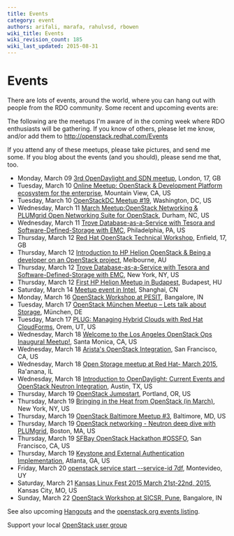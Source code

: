 ```yaml
---
title: Events
category: event
authors: arifali, marafa, rahulvsd, rbowen
wiki_title: Events
wiki_revision_count: 185
wiki_last_updated: 2015-08-31
---
```


# Events

There are lots of events, around the world, where you can hang out with people from the RDO community. Some recent and upcoming events are:

The following are the meetups I'm aware of in the coming week where RDO enthusiasts will be gathering. If you know of others, please let me know, and/or add them to <http://openstack.redhat.com/Events>

If you attend any of these meetups, please take pictures, and send me some. If you blog about the events (and you should), please send me that, too.

*   Monday, March 09 [3rd OpenDaylight and SDN meetup](http://www.meetup.com/London-SDN-ODLUG/events/220032927/), London, 17, GB
*   Tuesday, March 10 [Online Meetup: OpenStack & Development Platform ecosystem for the enterprise](http://www.meetup.com/Cloud-Online-Meetup/events/220346429/), Mountain View, CA, US
*   Tuesday, March 10 [OpenStackDC Meetup #19](http://www.meetup.com/OpenStackDC/events/218741836/), Washington, DC, US
*   Wednesday, March 11 [March Meetup:OpenStack Networking & PLUMgrid Open Networking Suite for OpenStack](http://www.meetup.com/Triangle-OpenStack-Meetup/events/220455074/), Durham, NC, US
*   Wednesday, March 11 [Trove Database-as-a-Service with Tesora and Software-Defined-Storage with EMC](http://www.meetup.com/Philly-OpenStack-Meetup-Group/events/220510843/), Philadelphia, PA, US
*   Thursday, March 12 [Red Hat OpenStack Technical Workshop](http://www.meetup.com/techxperts/events/220575825/), Enfield, 17, GB
*   Thursday, March 12 [Introduction to HP Helion OpenStack & Being a developer on an OpenStack project](http://www.meetup.com/HP-Helion-Australia/events/220477773/), Melbourne, AU
*   Thursday, March 12 [Trove Database-as-a-Service with Tesora and Software-Defined-Storage with EMC](http://www.meetup.com/OpenStack-New-York-Meetup/events/220510756/), New York, NY, US
*   Thursday, March 12 [First HP Helion Meetup in Budapest](http://www.meetup.com/HP-Helion-Hungary/events/220629020/), Budapest, HU
*   Saturday, March 14 [Meetup event in Intel](http://www.meetup.com/Shanghai-OpenStack-Meetup/events/220935334/), Shanghai, CN
*   Monday, March 16 [OpenStack Workshop at PESIT](http://www.meetup.com/Indian-OpenStack-User-Group/events/220862422/), Bangalore, IN
*   Tuesday, March 17 [OpenStack München Meetup – Lets talk about Storage](http://www.meetup.com/OpenStack-Munich/events/220488026/), München, DE
*   Tuesday, March 17 [PLUG: Managing Hybrid Clouds with Red Hat CloudForms](http://www.meetup.com/UtahOpenSource/events/219084091/), Orem, UT, US
*   Wednesday, March 18 [Welcome to the Los Angeles OpenStack Ops Inaugural Meetup!](http://www.meetup.com/Los-Angeles-OpenStack-Ops-Meetup/events/216238582/), Santa Monica, CA, US
*   Wednesday, March 18 [Arista's OpenStack Integration](http://www.meetup.com/San-Francisco-Arista-Networks-User-Group-Meetup/events/220610046/), San Francisco, CA, US
*   Wednesday, March 18 [Open Storage meetup at Red Hat- March 2015](http://www.meetup.com/Open-Source-Israel/events/220839012/), Ra'anana, IL
*   Wednesday, March 18 [Introduction to OpenDaylight: Current Events and OpenStack Neutron Integration](http://www.meetup.com/OpenStack-Austin/events/218911185/), Austin, TX, US
*   Thursday, March 19 [OpenStack Jumpstart](http://www.meetup.com/OpenStack-Northwest/events/220386902/), Portland, OR, US
*   Thursday, March 19 [Bringing in the Heat from OpenStack (in March)](http://www.meetup.com/OpenStack-for-Enterprises-NYC/events/220537721/), New York, NY, US
*   Thursday, March 19 [OpenStack Baltimore Meetup #3](http://www.meetup.com/OpenStack-Baltimore/events/219935408/), Baltimore, MD, US
*   Thursday, March 19 [OpenStack networking - Neutron deep dive with PLUMgrid](http://www.meetup.com/Openstack-Boston/events/218863040/), Boston, MA, US
*   Thursday, March 19 [SFBay OpenStack Hackathon #OSSFO](http://www.meetup.com/openstack/events/176812552/), San Francisco, CA, US
*   Thursday, March 19 [Keystone and External Authentication Implementation](http://www.meetup.com/openstack-atlanta/events/220093910/), Atlanta, GA, US
*   Friday, March 20 [openstack service start --service-id 7df](http://www.meetup.com/OpenStack-Uruguay/events/220895476/), Montevideo, UY
*   Saturday, March 21 [Kansas Linux Fest 2015 March 21st-22nd, 2015](http://www.meetup.com/DevOps-Kansas-City/events/221015159/), Kansas City, MO, US
*   Sunday, March 22 [OpenStack Workshop at SICSR, Pune](http://www.meetup.com/Indian-OpenStack-User-Group/events/220862582/), Bangalore, IN

See also upcoming [Hangouts](Hangouts) and the [openstack.org events listing](http://www.openstack.org/community/events/).

Support your local [OpenStack user group](https://wiki.openstack.org/wiki/OpenStack_User_Groups)
